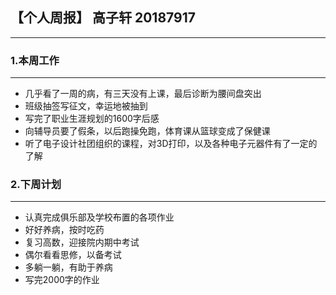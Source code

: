  ## 【个人周报】 高子轩 20187917
 ---
 ### 1.本周工作
 ---
 * 几乎看了一周的病，有三天没有上课，最后诊断为腰间盘突出
 * 班级抽签写征文，幸运地被抽到
 * 写完了职业生涯规划的1600字后感
 * 向辅导员要了假条，以后跑操免跑，体育课从篮球变成了保健课
 * 听了电子设计社团组织的课程，对3D打印，以及各种电子元器件有了一定的了解

 ### 2.下周计划
---
 * 认真完成俱乐部及学校布置的各项作业
 * 好好养病，按时吃药
 * 复习高数，迎接院内期中考试
 * 偶尔看看思修，以备考试
 * 多躺一躺，有助于养病
 * 写完2000字的作业
